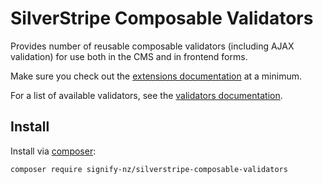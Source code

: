 # SilverStripe Composable Validators

Provides number of reusable composable validators (including AJAX validation) for use both in the CMS and in frontend forms.

Make sure you check out the [extensions documentation](docs/en/02-extensions.md) at a minimum.

For a list of available validators, see the [validators documentation](docs/en/01-validators.md).

## Install

Install via [composer](https://getcomposer.org):

```bash
composer require signify-nz/silverstripe-composable-validators
```
